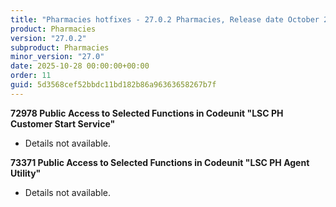 ```yaml
---
title: "Pharmacies hotfixes - 27.0.2 Pharmacies, Release date October 28, 2025 - Hotfixes"
product: Pharmacies
version: "27.0.2"
subproduct: Pharmacies
minor_version: "27.0"
date: 2025-10-28 00:00:00+00:00
order: 11
guid: 5d3568cef52bbdc11bd182b86a96363658267b7f
---
```


<strong>72978 Public Access to Selected Functions in Codeunit "LSC PH Customer Start Service"</strong>
<ul><li>Details not available.</li></ul>
<strong>73371 Public Access to Selected Functions in Codeunit "LSC PH Agent Utility"</strong>
<ul><li>Details not available.</li></ul>
